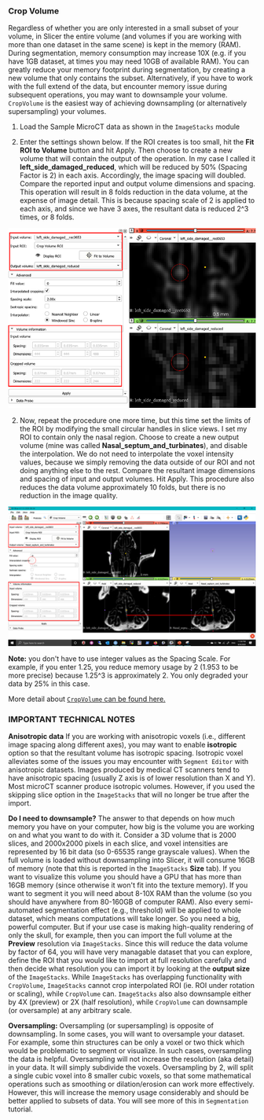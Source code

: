 ### Crop Volume
Regardless of whether you are only interested in a small subset of your volume, in Slicer the entire volume (and volumes if you are working with more than one dataset in the same scene) is kept in the memory (RAM). During segmentation, memory consumption may increase 10X (e.g. if you have 1GB dataset, at times you may need 10GB of available RAM). You can greatly reduce your memory footprint during segmentation, by creating a new volume that only contains the subset. Alternatively, if you have to work with the full extend of the data, but encounter memory issue during subsequent operations, you may want to downsample your volume.  `CropVolume` is the easiest way of achieving downsampling (or alternatively supersampling) your volumes. 

1. Load the Sample MicroCT data as shown in the `ImageStacks` module

2. Enter the settings shown below. If the ROI creates is too small, hit the **Fit ROI to Volume** button and hit Apply. Then choose to create a new volume that will contain the output of the operation. In my case I called it **left_side_damaged_reduced**, which will be reduced by 50% (Spacing Factor is 2) in each axis. Accordingly, the image spacing will doubled. Compare the reported input and output volume dimensions and spacing. This operation will result in 8 folds reduction in the data volume, at the expense of image detail. This is because spacing scale of 2 is applied to each axis, and since we have 3 axes, the resultant data is reduced 2^3 times, or 8 folds.

<img src="CropVolume1.png" width="800px"/>

2. Now, repeat the procedure one more time, but this time set the limits of the ROI by modifying the small circular handles in slice views. I set my ROI to contain only the nasal region. Choose to create a new output volume (mine was called **Nasal_septum_and_turbinates**), and disable the interpolation. We do not need to interpolate the voxel intensity values, because we simply removing the data outside of our ROI and not doing anything else to the rest. Compare the resultant image dimensions and spacing of input and output volumes. Hit Apply. This procedure also reduces the data volume approximately 10 folds, but there is no reduction in the image quality. 

<img src = "CropVolume2.png">


**Note:** you don't have to use integer values as the Spacing Scale. For example, if you enter 1.25, you reduce memory usage by 2 (1.953 to be more precise) because 1.25^3 is approximately 2. You only degraded your data by 25% in this case.  


More detail about [`CropVolume` can be found here.](https://slicer.readthedocs.io/en/latest/user_guide/modules/cropvolume.html)

### IMPORTANT TECHNICAL NOTES

**Anisotropic data** If you are working with anisotropic voxels (i.e., different image spacing along different axes), you may want to enable **isotropic** option so that the resultant volume has isotropic spacing. Isotropic voxel alleviates some of the issues you may encounter with `Segment Editor` with anisotropic datasets. Images produced by medical CT scanners tend to have anisotropic spacing (usually Z axis is of lower resolution than X and Y). Most microCT scanner produce isotropic volumes. However, if you used the skipping slice option in the `ImageStacks` that will no longer be true after the import. 

**Do I need to downsample?** The answer to that depends on how much memory you have on your computer, how big is the volume you are working on and what you want to do with it. Consider a 3D volume that is 2000 slices, and 2000x2000 pixels in each slice, and voxel intensities are represented by 16 bit data (so 0-65535 range grayscale values). When the full volume is loaded without downsampling into Slicer, it will consume 16GB of memory (note that this is reported in the `ImageStacks` **Size** tab). If you want to visualize this volume you should have a GPU that has more than 16GB memory (since otherwise it won't fit into the texture memory). If you want to segment it you will need about 8-10X RAM than the volume (so you should have anywhere from 80-160GB of computer RAM). Also every semi-automated segmentation effect (e.g., threshold) will be applied to whole dataset, which means computations will take longer.  So you need a big, powerful computer. But if your use case is making high-quality rendering of only the skull, for example, then you can import the full volume at the **Preview** resolution via `ImageStacks`. Since this will reduce the data volume by factor of 64, you will have very managable dataset that you can explore, define the ROI that you would like to import at full resolution carefully and then decide what resolution you can import it by looking at the **output size** of the `ImageStacks`. While `ImageStacks` has overlapping functionality with `CropVolume`, `ImageStacks` cannot crop interpolated ROI (ie. ROI under rotation or scaling), while `CropVolume` can. `ImageStacks` also also downsample either by 4X (preview) or 2X (half resolution), while `CropVolume` can downsample (or oversample) at any arbitrary scale.  

**Oversampling:** Oversampling (or supersampling) is opposite of downsampling. In some cases, you will want to oversample your dataset. For example, some thin structures can be only a voxel or two thick which would be problematic to segment or visualize. In such cases, oversampling the data is helpful. Oversampling will not increase the resolution (aka detail) in your data. It will simply subdivide the voxels. Oversampling by 2, will split a single cubic voxel into 8 smaller cubic voxels, so that some mathematical operations such as smoothing or dilation/erosion can work more effectively. However, this will increase the memory usage considerably and should be better applied to subsets of data. You will see more of this in `Segmentation` tutorial. 
